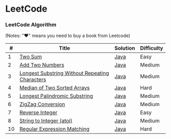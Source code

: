 # LeetCode


### LeetCode Algorithm

(Notes: "&hearts;" means you need to buy a book from Leetcode)

| # | Title | Solution | Difficulty |
|---| ----- | -------- | ---------- |
|1|[Two Sum](https://leetcode.com/problems/two-sum/) | [Java](./src/twoSum/TwoSum.java)|Easy|
|2|[Add Two Numbers](https://leetcode.com/problems/add-two-numbers/)|[Java](./src/addTwoNumbers/AddTwoNumbers.java)|Medium|
|3|[Longest Substring Without Repeating Characters](https://leetcode.com/problems/longest-substring-without-repeating-characters/)|[Java](./src/lengthOfLongestSubstring/LongestSubstringWithoutRepeatingCharacters.java)|Medium|
|4|[Median of Two Sorted Arrays](https://leetcode.com/problems/median-of-two-sorted-arrays/)|[Java](./src/medianofTwoSortedArrays/MedianOfTwoSortedArrays.java)|Hard|
|5|[Longest Palindromic Substring](https://leetcode.com/problems/longest-palindromic-substring/)|[Java](./src/longestPalindromicSubstring/LongestPalindromicSubstring.java)|Medium|
|6|[ZigZag Conversion](https://leetcode.com/problems/zigzag-conversion/)|[Java](./src/zigZagConversion/ZigZagConversion.java)|Medium|
|7|[Reverse Integer](https://leetcode.com/problems/reverse-integer/)|[Java](./src/reverseInteger/ReverseInteger.java)|Easy|
|8|[String to Integer (atoi)](https://leetcode.com/problems/string-to-integer-atoi/)|[Java](./src/string2Integer/String2Integer.java)|Medium|
|10|[Regular Expression Matching](https://leetcode.com/problems/regular-expression-matching/)|[Java](./src/regularExpressionMatching/RegularExpressionMatching.java)|Hard|
